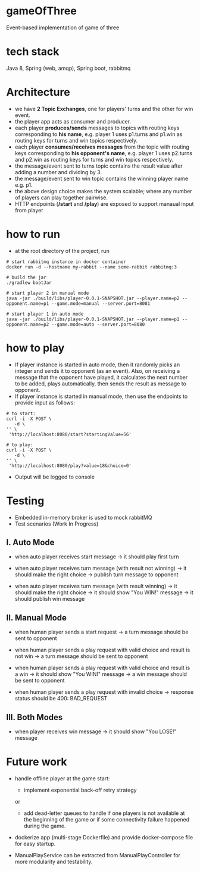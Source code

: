 # gameOfThree
Event-based implementation of game of three

# tech stack
Java 8, Spring (web, amqp), Spring boot, rabbitmq

# Architecture
- we have **2 Topic Exchanges**, one for players' turns and the other for win event.
- the player app acts as consumer and producer.
- each player **produces/sends** messages to topics with routing keys corresponding to **his name**, 
e.g. player 1 uses p1.turns and p1.win as routing keys for turns and win topics respectively.
- each player **consumes/receives messages** from the topic with routing keys corresponding to **his opponent's name**, 
e.g. player 1 uses p2.turns and p2.win as routing keys for turns and win topics respectively.
- the message/event sent to turns topic contains the result value after adding a number and dividing by 3.
- the message/event sent to win topic contains the winning player name e.g. p1.
- the above design choice makes the system scalable; where any number of players can play together pairwise.
- HTTP endpoints (**/start** and **/play**) are exposed to support manaual input from player

# how to run
- at the root directory of the project, run 
```
# start rabbitmq instance in docker container
docker run -d --hostname my-rabbit --name some-rabbit rabbitmq:3

# build the jar
./gradlew bootJar

# start player 2 in manual mode
java -jar ./build/libs/player-0.0.1-SNAPSHOT.jar --player.name=p2 --opponent.name=p1 --game.mode=manual --server.port=8081

# start player 1 in auto mode
java -jar ./build/libs/player-0.0.1-SNAPSHOT.jar --player.name=p1 --opponent.name=p2 --game.mode=auto --server.port=8080
```

# how to play
- If player instance is started in auto mode, then it randomly picks an integer and sends it to opponent (as an event). 
Also, on receiving a message that the opponent have played, it calculates the next number to be added, plays automatically, 
then sends the result as message to opponent.
- If player instance is started in manual mode, then use the endpoints to provide input as follows:

```
# to start:
curl -i -X POST \
   -d \
'' \
 'http://localhost:8080/start?startingValue=56'
```
```
# to play:
curl -i -X POST \
   -d \
'' \
 'http://localhost:8080/play?value=18&choice=0'
```
- Output will be logged to console


# Testing
- Embedded in-memory broker is used to mock rabbitMQ
- Test scenarios (Work In Progress)

## I. Auto Mode

- when auto player receives start message
-> it should play first turn

- when auto player receives turn message (with result not winning)
-> it should make the right choice
-> publish turn message to opponent

- when auto player receives turn message (with result winning)
-> it should make the right choice
-> it should show "You WIN!" message
-> it should publish win message

## II. Manual Mode

- when human player sends a start request
-> a turn message should be sent to opponent

- when human player sends a play request with valid choice and result is not win
-> a turn message should be sent to opponent

- when human player sends a play request with valid choice and result is a win
-> it should show "You WIN!" message
-> a win message should be sent to opponent

- when human player sends a play request with invalid choice
-> response status should be 400: BAD_REQUEST

## III. Both Modes

- when player receives win message
-> it should show "You LOSE!" message

# Future work
- handle offline player at the game start:
    - implement exponential back-off retry strategy
    
    or
    - add dead-letter queues to handle if one players is not available at the beginning of the game or if some connectivity failure happened during the game.
- dockerize app (multi-stage Dockerfile) and provide docker-compose file for easy startup.
- ManualPlayService can be extracted from ManualPlayController for more modularity and testability.